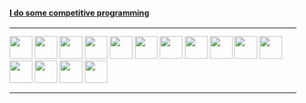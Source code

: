 #### [I do some competitive programming](https://clist.by/coder/ntc/)
---

<div>
    <img src="https://cdn.jsdelivr.net/gh/devicons/devicon@latest/icons/python/python-original.svg" width="40" height="40"/>
    <img src="https://cdn.jsdelivr.net/gh/devicons/devicon@latest/icons/pypi/pypi-original.svg" width="40" height="40"/>
    <img src="https://cdn.jsdelivr.net/gh/devicons/devicon@latest/icons/numpy/numpy-original.svg"width="40" height="40" />
    <img src="https://cdn.jsdelivr.net/gh/devicons/devicon@latest/icons/matplotlib/matplotlib-original.svg" width="40" height="40"/>
    <img src="https://cdn.jsdelivr.net/gh/devicons/devicon@latest/icons/swift/swift-original.svg"width="40" height="40" />
    <img src="https://cdn.jsdelivr.net/gh/devicons/devicon@latest/icons/cplusplus/cplusplus-original.svg" width="40" height="40"/>
    <img src="https://cdn.jsdelivr.net/gh/devicons/devicon@latest/icons/csharp/csharp-original.svg" width="40" height="40"/>
    <img src="https://cdn.jsdelivr.net/gh/devicons/devicon@latest/icons/html5/html5-original.svg"width="40" height="40" />
    <img src="https://cdn.jsdelivr.net/gh/devicons/devicon@latest/icons/css3/css3-original.svg"width="40" height="40" />
    <img src="https://cdn.jsdelivr.net/gh/devicons/devicon@latest/icons/javascript/javascript-original.svg" width="40" height="40"/>
    <img src="https://cdn.jsdelivr.net/gh/devicons/devicon@latest/icons/plotly/plotly-original.svg"width="40" height="40" />
    <img src="https://cdn.jsdelivr.net/gh/devicons/devicon@latest/icons/bootstrap/bootstrap-original.svg" width="40" height="40"/>
    <img src="https://cdn.jsdelivr.net/gh/devicons/devicon@latest/icons/p5js/p5js-original.svg" width="40" height="40"/>
    <img src="https://cdn.jsdelivr.net/gh/devicons/devicon@latest/icons/unity/unity-original.svg"width="40" height="40" />
    <img src="https://cdn.jsdelivr.net/gh/devicons/devicon@latest/icons/java/java-original.svg"width="40" height="40" />
    
          
</div>

---
